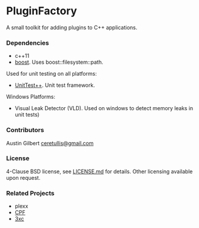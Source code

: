 # PluginFactory

A small toolkit for adding plugins to C++ applications. 

### Dependencies 

- c++11
- [boost](http://boost.org). Uses boost::filesystem::path.

Used for unit testing on all platforms:

- [UnitTest++](https://github.com/unittest-cpp/unittest-cpp). Unit test framework.

Windows Platforms:

- Visual Leak Detector (VLD). Used on windows to detect memory leaks in unit tests)

### Contributors 

Austin Gilbert <ceretullis@gmail.com>

### License

4-Clause BSD license, see [LICENSE.md](LICENSE.md) for details. Other licensing available upon request. 

### Related Projects 

- plexx
- [CPF](http://sourceforge.net/projects/cpp-plugin/)
- [3xc](https://github.com/rhcad/x3c)
